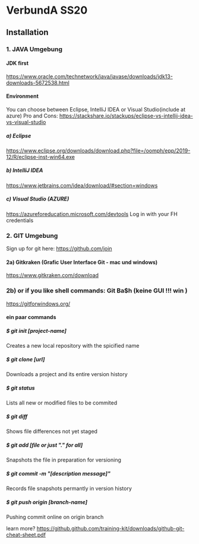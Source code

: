 # VerbundA SS20

## Installation 

### 1. JAVA Umgebung

#### JDK first
https://www.oracle.com/technetwork/java/javase/downloads/jdk13-downloads-5672538.html

#### Environment
You can choose between Eclipse, IntelliJ IDEA or Visual Studio(include at azure)
Pro and Cons: https://stackshare.io/stackups/eclipse-vs-intellij-idea-vs-visual-studio

##### a) Eclipse
https://www.eclipse.org/downloads/download.php?file=/oomph/epp/2019-12/R/eclipse-inst-win64.exe

##### b) IntelliJ IDEA
https://www.jetbrains.com/idea/download/#section=windows

##### c) Visual Studio (AZURE)
https://azureforeducation.microsoft.com/devtools
Log in with your FH credentials

### 2. GIT Umgebung
Sign up for git here: https://github.com/join

#### 2a) Gitkraken (Grafic User Interface Git - mac und windows)
https://www.gitkraken.com/download

### 2b) or if you like shell commands: Git Ba$h (keine GUI !!! win )
https://gitforwindows.org/

#### ein paar commands
##### $ git init [project-name]  
Creates a new local repository with the spicified name
##### $ git clone [url]
Downloads a project and its entire version history
##### $ git status
Lists all new or modified files to be commited
##### $ git diff
Shows file differences not yet staged
##### $ git add [file or just "." for all]
Snapshots the file in preparation for versioning
##### $ git commit -m "[description message]"
Records file snapshots permantly in version history
##### $ git push origin [branch-name]
Pushing commit online on origin branch

learn more? https://github.github.com/training-kit/downloads/github-git-cheat-sheet.pdf

